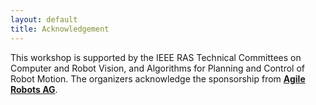 ```yaml
---
layout: default
title: Acknowledgement
---
```


This workshop is supported by the IEEE RAS Technical Committees on Computer and Robot Vision, and Algorithms for Planning and Control of Robot Motion. The organizers acknowledge the sponsorship from [**Agile Robots AG**](https://www.agile-robots.com/).
